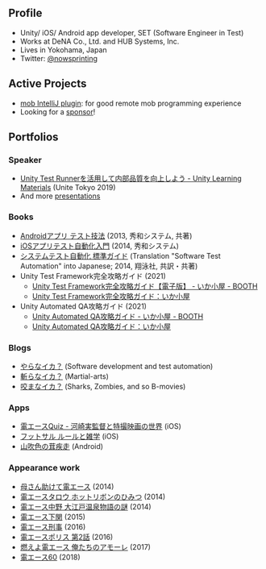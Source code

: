 ## Profile

- Unity/ iOS/ Android app developer, SET (Software Engineer in Test)
- Works at DeNA Co., Ltd. and HUB Systems, Inc.
- Lives in Yokohama, Japan
- Twitter: [@nowsprinting](https://twitter.com/nowsprinting)


## Active Projects

- [mob IntelliJ plugin](https://github.com/remotemobprogramming/intellij-mob): for good remote mob programming experience
- Looking for a [sponsor](https://github.com/sponsors/nowsprinting)!


## Portfolios

### Speaker

- [Unity Test Runnerを活用して内部品質を向上しよう - Unity Learning Materials](https://learning.unity3d.jp/3300/) (Unite Tokyo 2019)
- And more [presentations](https://www.slideshare.net/nowsprinting/presentations)

### Books

- [Androidアプリ テスト技法](https://amzn.to/3bKFSeh) (2013, 秀和システム, 共著)
- [iOSアプリテスト自動化入門](https://amzn.to/2X8VUt2) (2014, 秀和システム)
- [システムテスト自動化 標準ガイド](https://amzn.to/2XkTZlo) (Translation "Software Test Automation" into Japanese; 2014, 翔泳社, 共訳・共著)
- Unity Test Framework完全攻略ガイド (2021)
    - [Unity Test Framework完全攻略ガイド【電子版】 - いか小屋 - BOOTH](https://ikagoya.booth.pm/items/3139036)
    - [Unity Test Framework完全攻略ガイド：いか小屋](https://techbookfest.org/product/5936401533108224)
- Unity Automated QA攻略ガイド (2021)
    - [Unity Automated QA攻略ガイド - いか小屋 - BOOTH](https://ikagoya.booth.pm/items/3534629)
    - [Unity Automated QA攻略ガイド：いか小屋](https://techbookfest.org/product/5755610421264384)

### Blogs

- [やらなイカ？](https://www.nowsprinting.com/) (Software development and test automation)
- [斬らなイカ？](https://martial-arts.nowsprinting.com/) (Martial-arts)
- [咬まなイカ？](https://same.nowsprinting.com/) (Sharks, Zombies, and so B-movies)

### Apps

- [電エースQuiz - 河崎実監督と特撮映画の世界](https://apps.apple.com/jp/app/id528698814) (iOS)
- [フットサル ルールと雑学](https://apps.apple.com/jp/app/id512031516) (iOS)
- [山吹色の茸疾走](https://play.google.com/store/apps/details?id=com.nowsprinting.sunlightyellowmushroom) (Android)

### Appearance work

- [母さん助けて電エース](https://amzn.to/2wqri92) (2014)
- [電エースタロウ ホットリボンのひみつ](https://amzn.to/2BWzN1x) (2014)
- [電エース中野 大江戸温泉物語の謎](https://amzn.to/2PKVggM) (2014)
- [電エース下関](https://amzn.to/2LBcD0e) (2015)
- [電エース刑事](https://amzn.to/2MVrI1o) (2016)
- [電エースポリス 第2話](https://www.youtube.com/watch?v=BMGmFhI_gh8) (2016)
- [燃えよ電エース 俺たちのアモーレ](http://amzn.to/2pnEcDG) (2017)
- [電エース60](https://amzn.to/2Pcqnkg) (2018)